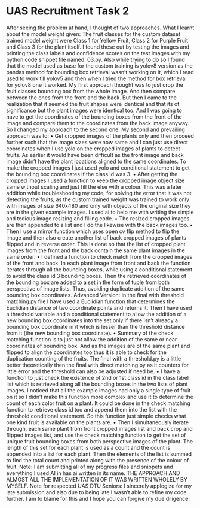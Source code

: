 # UAS Recruitment Task 2
After seeing the problem at hand, I thought of two approaches.
What I learnt about the model weight given: The fruit classes for the custom dataset trained model weight were Class 1 for Yellow Fruit, Class 2 for Purple Fruit and Class 3 for the plant itself. I found these out by testing the images and printing the class labels and confidence scores on the test images with my python code snippet file named: 03.py. Also while trying to do so I found that the model used as base for the custom training is yolov8 version as the pandas method for bounding box retrieval wasn’t working on it, which I read used to work till yolov5 and then when I tried the method for box retrieval for yolov8 one it worked.
My first approach thought was to just crop the fruit classes bounding box from the whole image. And then compare between the ones from the front and the back. But then I came to the realization that it seemed the fruit shapes were identical and that its of significance but the plant images were identical too. And I was going to have to get the coordinates of the bounding boxes from the front of the image and compare them to the coordinates from the back image anyway. So I changed my approach to the second one.
My second and prevailing approach was to:
•	Get cropped images of the plants only and then proceed further such that the image sizes were now same and I can just use direct coordinates when I use yolo on the cropped images of plants to detect fruits. As earlier it would have been difficult as the front image and back image didn’t have the plant locations aligned to the same coordinates. To make the cropped images I just used yolo and conditional statement to get the bounding box coordinates if the class id was 3.
•	After getting the cropped images I used a function to keep the cropped image object size same without scaling and just fill the else with a colour. This was a later addition while troubleshooting my code, for solving the error that it was not detecting the fruits, as the custom trained weight was trained to work only with images of size 640x480 and only with objects of the original size they are in the given example images. I used ai to help me with writing the simple and tedious image resizing and filling code.
•	The resized cropped images are then appended to a list and I do the likewise with the back images too. 
•	Then I use a mirror function which uses open cv flip method to flip the image and then also create another list of back cropped images of plants flipped and in reverse order. This is done so that the list of cropped plant images from the front and the back contain the same plant images in the same order. 
•	I defined a function to check match from the cropped images of the front and back. In each plant image from front and back the function iterates through all the bounding boxes, while using a conditional statement to avoid the class id 3 bounding boxes. Then the retrieved coordinates of the bounding box are added to a set in the form of tuple from both perspective of image lists. Thus, avoiding duplicate addition of the same bounding box coordinates.
Advanced Version: In the final with threshold matching.py file I have used a Euclidian function that determines the Euclidian distance of two coordinate points and returns it. Then I have used a threshold variable and a conditional statement to allow the addition of a new bounding box coordinates into the set only if there isn’t already a bounding box coordinate in it which is lesser than the threshold distance from it (the new bounding box coordinate).
•	Summary of the check matching function is to just not allow the addition of the same or near coordinates of bounding box. And as the images are of the same plant and flipped to align the coordinates too thus it is able to check for the duplication counting of the fruits. The final with a threshold.py is a little better theoretically then the final with direct matching.py as it counters for little error and the threshold can also be adjusted if need be.
•	I have a function to just check the existence of 2nd or 1st class id in the class label list which is retrieved along all the bounding boxes in the two lists of plant images. I noticed that all the example images had only a single type of fruit on it so I didn’t make this function more complex and use it to determine the count of each color fruit on a plant. It could be done in the check matching function to retrieve class id too and append them into the list with the threshold conditional statement. So this function just simple checks what one kind fruit is available on the plants are.
•	Then I simultaneously iterate through, each same plant from front cropped images list and back crop and flipped images list, and use the check matching function to get the set of unique fruit bounding boxes from both perspective images of the plant. The length of this set for each plant is used as a count and the count is appended into a list for each plant. Then the elements of the list is summed to find the total count and printed along with the presence of the colour of fruit.
Note: I am submitting all of my progress files and snippets and everything I used AI in has ai written in its name. THE APPROACH AND ALMOST ALL THE IMPLEMENTATION OF IT WAS WRITTEN WHOLELY BY MYSELF.
Note for respected UAS DTU Seniors: I sincerely applogize for my late submission and also due to being late I wasn’t able to refine my code further. I am to blame for this and I hope you can forgive my due diligence.
